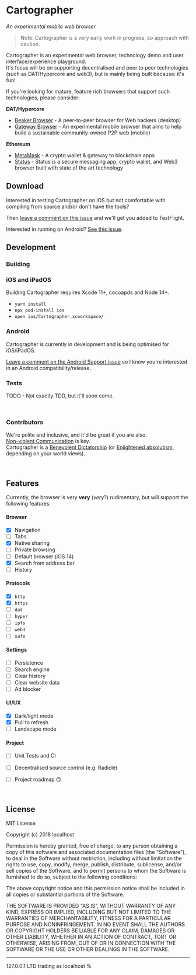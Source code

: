 # Cartographer
_An experimental mobile web browser_

> Note: Cartographer is a very early work in progress, so approach with caution.



Cartographer is an experimental web browser, technology demo and user interface/experience playground.  
It's focus will be on supporting decentralised and peer to peer technologies (such as DAT/Hypercore and web3), but is mainly being built because: it's fun!

If you're looking for mature, feature rich browsers that support such technologies, please consider:

**DAT/Hypercore**

* [Beaker Browser](https://beakerbrowser.com/) - A peer-to-peer browser for Web hackers (desktop)
* [Gateway Browser](https://twitter.com/GatewayBrowser) - An experimental mobile browser that aims to help build a sustainable community-owned P2P web (mobile)

**Ethereum**

- [MetaMask](https://metamask.io/) - A crypto wallet & gateway to blockchain apps
- [Status](https://status.im/) - Status is a secure messaging app, crypto wallet, and Web3 browser built with state of the art technology



## Download

Interested in testing Cartographer on iOS but not comfortable with compiling from source and/or don't have the tools?  

Then [leave a comment on this issue](https://github.com/localhost-international/cartographer/issues/2) and we'll get you added to TestFlight.  

Interested in running on Android? [See this issue](https://github.com/localhost-international/cartographer/issues/1).  

## Development

### Building

### iOS and iPadOS

Building Cartographer requires Xcode 11+, cocoapds and Node 14+.

* `yarn install`
* `npx pod-install ios`
* `open ios/Cartographer.xcworkspace/`

### Android 

Cartographer is currently in development and is being optimised for iOS/iPadOS.  

[Leave a comment on the Android Support issue](https://github.com/localhost-international/cartographer/issues/1) so I know you're interested in an Android compatibility/release.


### Tests 

TODO - Not exactly TDD, but it'll soon come.

&nbsp;


### Contributors

We're polite and inclusive, and it'd be great if you are also.  
[Non-violent Communication](https://www.cnvc.org/learn-nvc/what-is-nvc) is key.  
Cartographer is a [Benevolent Dictatorship](https://en.wikipedia.org/wiki/Benevolent_dictator_for_life) (or [Enlightened absolutism](https://en.wikipedia.org/wiki/Enlightened_absolutism), depending on your world views).  


&nbsp;



## Features

Currently, the browser is very **very** (*very*?) rudimentary, but will support the following features:

#### Browser  

- [x] Navigation
- [ ] Tabs
- [x] Native sharing
- [ ] Private browsing
- [ ] Default browser (iOS 14)
- [x] Search from address bar
- [ ] History

#### Protocols

- [x] `http`
- [x] `https`
- [ ] `dat`
- [ ] `hyper`
- [ ] `ipfs`
- [ ] `web3`
- [ ] `safe`

#### Settings

- [ ] Persistence
- [ ] Search engine
- [ ] Clear history
- [ ] Clear website data
- [ ] Ad blocker

#### UI/UX

- [x] Dark/light mode
- [x] Pull to refresh
- [ ] Landscape mode

#### Project

- [ ] Unit Tests and CI
- [ ] Decentralised source control (e.g. Radicle)
- [ ] Project roadmap 🙃


&nbsp;


## License

MIT License

Copyright (c) 2018 localhost

Permission is hereby granted, free of charge, to any person obtaining a copy of this software and associated documentation files (the "Software"), to deal in the Software without restriction, including without limitation the rights to use, copy, modify, merge, publish, distribute, sublicense, and/or sell copies of the Software, and to permit persons to whom the Software is furnished to do so, subject to the following conditions:

The above copyright notice and this permission notice shall be included in all copies or substantial portions of the Software.

THE SOFTWARE IS PROVIDED "AS IS", WITHOUT WARRANTY OF ANY KIND, EXPRESS OR IMPLIED, INCLUDING BUT NOT LIMITED TO THE WARRANTIES OF MERCHANTABILITY, FITNESS FOR A PARTICULAR PURPOSE AND NONINFRINGEMENT. IN NO EVENT SHALL THE AUTHORS OR COPYRIGHT HOLDERS BE LIABLE FOR ANY CLAIM, DAMAGES OR OTHER LIABILITY, WHETHER IN AN ACTION OF CONTRACT, TORT OR OTHERWISE, ARISING FROM, OUT OF OR IN CONNECTION WITH THE SOFTWARE OR THE USE OR OTHER DEALINGS IN THE SOFTWARE.

---

127.0.0.1 LTD trading as localhost %